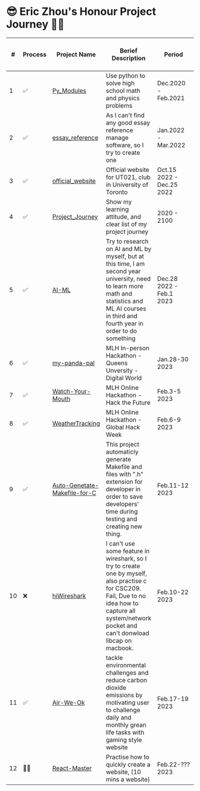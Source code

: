 # 😎 Eric Zhou's Honour Project Journey 👨‍💻

| # | Process | Project Name | Berief Description | Period | # of People in Team |
|---|---------|--------------|--------------------|--------|---------------------|
| 1 | ✅ | [Py_Modules](https://github.com/24ERIC/Py_Modules) | Use python to solve high school math and physics problems | Dec.2020 - Feb.2021 | 1 |
| 2 | ✅ | [essay_reference](https://github.com/24ERIC/essay_reference) | As I can't find any good essay reference manage software, so I try to create one | Jan.2022 - Mar.2022 | 1 |
| 3 | ✅ | [official_website](https://github.com/24ERIC/official_website) | Official website for UT021, club in University of Toronto | Oct.15 2022 - Dec.25 2022 | 6 |
| 4 | ✅ | [Project_Journey](https://github.com/24ERIC/Project_Journey) | Show my learning attitude, and clear list of my project journey | 2020 - 2100 | 1 ~ Inf | 
| 5 | ✅ | [AI-ML](https://github.com/24ERIC/AI-ML) | Try to research on AI and ML by myself, but at this time, I am second year university, need to learn more math and statistics and ML AI courses in third and fourth year in order to do something | Dec.28 2022 - Feb.1 2023 | 1 |
| 6 | ✅ | [my-panda-pal](https://github.com/24ERIC/my-panda-pal) | MLH In-person Hackathon - Queens Unversity - Digital World | Jan.28-30 2023 | 4 |
| 7 | ✅ | [Watch-Your-Mouth](https://github.com/24ERIC/Watch-Your-Mouth) | MLH Online Hackathon - Hack the Future | Feb.3-5 2023 | 3 |
| 8 | ✅ | [WeatherTracking](https://github.com/24ERIC/WeatherTracking) | MLH Online Hackathon - Global Hack Week | Feb.6-9 2023 | 2 |
| 9 | ✅ | [Auto-Genetate-Makefile-for-C](https://github.com/24ERIC/Auto-Genetate-Makefile-for-C) | This project automaticly generate Makefile and files with ".h" extension for developer in order to save developers' time during testing and creating new thing. | Feb.11-12 2023 | 1 |
| 10 | ❌ | [hiWireshark](https://github.com/24ERIC/hiWireshark) | I can't use some feature in wireshark, so I try to create one by myself, also practise c for CSC209. Fail, Due to no idea how to capture all system/network pocket and can't donwload libcap on macbook. | Feb.10-22 2023 | 1 |
| 11 | ✅ | [Air-We-Ok](https://github.com/24ERIC/Air-We-Ok) | tackle environmental challenges and reduce carbon dioxide emissions by motivating user to challenge daily and monthly grean life tasks with gaming style website | Feb.17-19 2023 | 4 |
| 12 | 👨‍💻 | [React-Master](https://github.com/24ERIC/React-Master) | Practise how to quickly create a website, (10 mins a website) | Feb.22-??? 2023 | 1 |